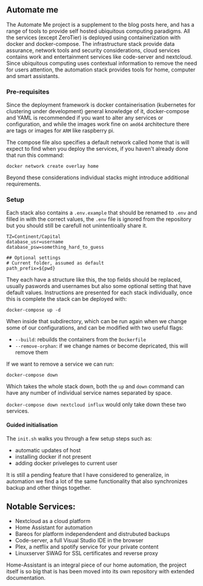 ## Automate me

The Automate Me project is a supplement to the blog posts here, and has a range of tools to provide self hosted ubiquitous computing paradigms. All the services (except ZeroTier) is deployed using containerization with docker and docker-compose. The infrastructure stack provide data assurance, network tools and security considerations, cloud services contains work and entertainment services like code-server and nextcloud. Since ubiquitous computing uses contextual information to remove the need for users attention, the automation stack provides tools for home, computer and smart assistants.

### Pre-requisites

Since the deployment framework is docker containerisation (kubernetes for clustering under development) general knowledge of it, docker-compose and YAML is recommended if you want to alter any services or configuration, and while the images work fine on `amd64` architecture there are tags or images for `ARM` like raspberry pi. 

The compose file also specifies a default network called home that is will expect to find when you deploy the services, if you haven't already done that run this command:

`docker network create overlay home`


Beyond these considerations individual stacks might introduce additional requirements.

### Setup


Each stack also contains a `.env.example` that should be renamed to `.env` and filled in with the correct values, the `.env` file is ignored from the repository but you should still be carefull not unintentioally share it.

```
TZ=Continent/Capital
database_usr=username
database_psw=something_hard_to_guess

## Optional settings
# Current folder, assumed as default
path_prefix=${pwd}

```
They each have a structure like this, the top fields should be replaced, usually paswords and usernames but also some optional setting that have default values. Instructions are presented for each stack individually, once this is complete the stack can be deployed with:

`docker-compose up -d`

When inside that subdirectory, which can be run again when we change some of our configurations, and can be modified with two useful flags:
- `--build`: rebuilds the containers from the `Dockerfile`
- `--remove-orphan`: if we change names or become depricated, this will remove them

If we want to remove a service we can run:

`docker-compose down`

Which takes the whole stack down, both the `up` and `down` command can have any number of individual service names separated by space.

`docker-compose down nextcloud influx` would only take down these two services.


#### Guided initialisation

The `init.sh` walks you through a few setup steps such as:
 - automatic updates of host
 - installing docker if not present
 - adding docker priveleges to current user
 
It is still a pending feature that I have considered to generalize, in automation we find a lot of the same functionality that also synchronizes backup and other things together.

## Notable Services:

- Nextcloud as a cloud platform
- Home Assistant for automation
- Bareos for platform independendent and distrubuted backups
- Code-server, a full Visual Studio IDE in the browser
- Plex, a netflix and spotify service for your private content
- Linuxserver SWAG for SSL certificates and reverse proxy

Home-Assistant is an integral piece of our home automation, the project itself is so big that is has been moved into its own repository with extended documentation.


